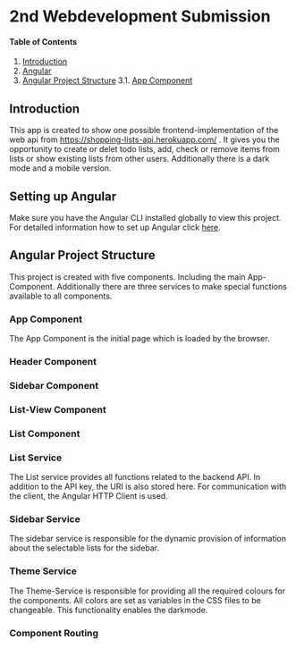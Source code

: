# 2nd Webdevelopment Submission

#### Table of Contents
1. [Introduction](#introduction)
2. [Angular](#setting-up-angular)
3. [Angular Project Structure](#angular-project-structure)
  3.1. [App Component](#app-component)

## Introduction

This app is created to show one possible frontend-implementation of the web api from https://shopping-lists-api.herokuapp.com/ .
It gives you the opportunity to create or delet todo lists, add, check or remove items from lists or show existing lists from other users.
Additionally there is a dark mode and a mobile version.

## Setting up Angular

Make sure you have the Angular CLI installed globally to view this project.
For detailed information how to set up Angular click [here](https://angular.io/guide/setup-local).


## Angular Project Structure

This project is created with five components. Including the main App-Component.
Additionally there are three services to make special functions available to all components.

### App Component
The App Component is the initial page which is loaded by the browser.

### Header Component


### Sidebar Component


### List-View Component


### List Component


### List Service
The List service provides all functions related to the backend API. In addition to the API key, the URI is also stored here. For communication with the client, the Angular HTTP Client is used.

### Sidebar Service
The sidebar service is responsible for the dynamic provision of information about the selectable lists for the sidebar.

### Theme Service
The Theme-Service is responsible for providing all the required colours for the components. All colors are set as variables in the CSS files to be changeable. This functionality enables the darkmode.

### Component Routing
